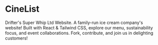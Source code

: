 # CineList
Drifter's Super Whip Ltd Website. A family-run ice cream company's website! Built with React &amp; Tailwind CSS, explore our menu, sustainability focus, and event collaborations. Fork, contribute, and join us in delighting customers!
